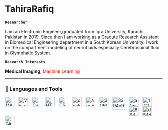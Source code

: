 # TahiraRafiq

**`Researcher`**

I am an Electronic Engineer,graduated from Iqra University, Karachi, Pakistan in 2019. Since then I am working as a Gradute Research Assistant in Biomedical Engineering department in a South Korean University. I work on the compartment modeling of neurofluids especially Cerebrospinal fluid in Glymphatic System. 

**`Research Interests`** 

<strong>Medical Imaging</strong>, <span style ="color: red;"> Machine Learning   </span>



---

### 🧰 Languages and Tools

<img align="left" alt="MATLAB" width="30px" style="padding-right:10px;" src="https://cdn.jsdelivr.net/gh/devicons/devicon/icons/matlab/matlab-original.svg" />
<img align="left" alt="VisualStudio" width="30px" style="padding-right:10px;" src="https://cdn.jsdelivr.net/gh/devicons/devicon/icons/visualstudio/visualstudio-plain.svg" />
<img align="left" alt="C++" width="30px" style="padding-right:10px;" src="https://cdn.jsdelivr.net/gh/devicons/devicon/icons/cplusplus/cplusplus-line.svg" />
<img align="left" alt="HTML" width="30px" style="padding-right:10px;" src="https://cdn.jsdelivr.net/gh/devicons/devicon/icons/html5/html5-plain.svg" />
<img align="left" alt="CSS" width="30px" style="padding-right:10px;" src="https://cdn.jsdelivr.net/gh/devicons/devicon/icons/css3/css3-plain.svg" />
<img align="left" alt="docker" width="30px" style="padding-right:10px;" src="https://cdn.jsdelivr.net/gh/devicons/devicon/icons/docker/docker-original.svg" />
<img align="left" alt="arduino" width="30px" style="padding-right:10px;" src="https://cdn.jsdelivr.net/gh/devicons/devicon/icons/arduino/arduino-original.svg" />
<img align="left" alt="3196985a-ad5b-4568-8174-993ebb7e88ed" width="30px" style="padding-right:10px;" src="https://github.com/TahiraRafiq/Tahira_Rafiq/assets/141120649/3196985a-ad5b-4568-8174-993ebb7e88ed" />
<img align="left" alt="3394e97e-cb67-4773-b46e-848888c456a2" width="40px" style="padding-right:10px;" src="https://github.com/TahiraRafiq/Tahira_Rafiq/assets/141120649/3394e97e-cb67-4773-b46e-848888c456a2" />
<img align="left" alt="a1ea08ab-8712-4965-8c27-a867d9cda6bb" width="30px" style="padding-right:10px;" src="https://github.com/TahiraRafiq/Tahira_Rafiq/assets/141120649/a1ea08ab-8712-4965-8c27-a867d9cda6bb" />
<img align="left" alt="141120649/30f93b75-55fb-4c46-a9a9-3e8c99351043" width="30px" style="padding-right:10px;" src="https://github.com/TahiraRafiq/Tahira_Rafiq/assets/141120649/30f93b75-55fb-4c46-a9a9-3e8c99351043" />
<img align="left" alt="86436d71-f18b-4e79-bbce-e8a27eb092e6" width="30px" style="padding-right:10px;" src="https://github.com/TahiraRafiq/Tahira_Rafiq/assets/141120649/86436d71-f18b-4e79-bbce-e8a27eb092e6" />
<img align="left" alt="d54dda43-626d-4e66-921c-c3a7811e6778" width="30px" style="padding-right:10px;" src="https://github.com/TahiraRafiq/Tahira_Rafiq/assets/141120649/d54dda43-626d-4e66-921c-c3a7811e6778" />
<img align="left" alt="GitHub" width="30px" style="padding-right:10px;" src="https://cdn.jsdelivr.net/gh/devicons/devicon/icons/github/github-original.svg" />
<br />



